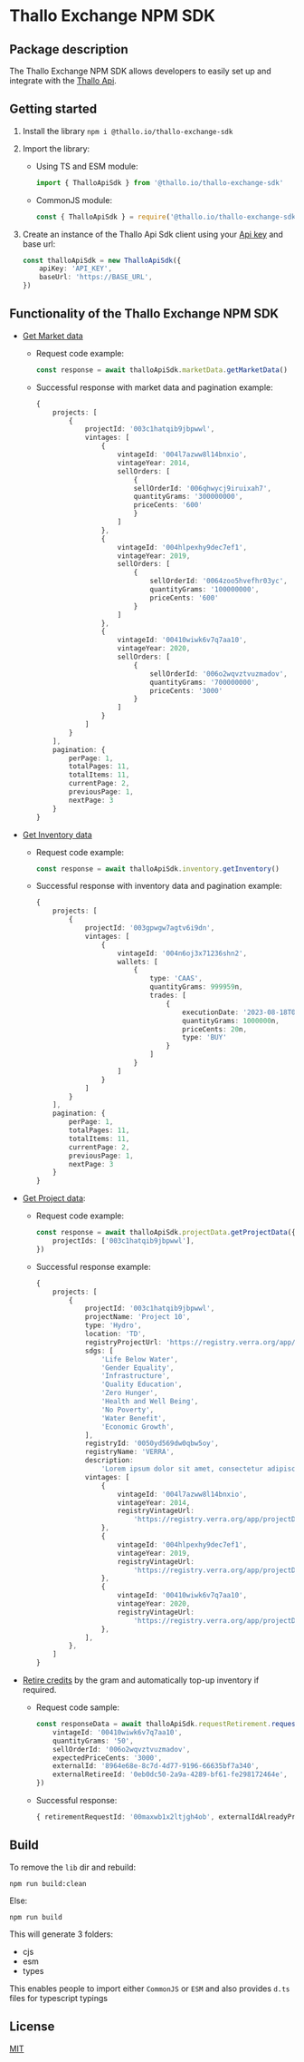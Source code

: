 # Thallo Exchange NPM SDK

## Package description

The Thallo Exchange NPM SDK allows developers to easily set up and integrate with the [Thallo Api](https://docs.market.thallo.io/).

## Getting started

1. Install the library
   `npm i @thallo.io/thallo-exchange-sdk`

2. Import the library:

    - Using TS and ESM module:

        ```ts
        import { ThalloApiSdk } from '@thallo.io/thallo-exchange-sdk'
        ```

    - CommonJS module:
        ```js
        const { ThalloApiSdk } = require('@thallo.io/thallo-exchange-sdk')
        ```

3. Create an instance of the Thallo Api Sdk client using your [Api key](https://docs.market.thallo.io/#thallo-account-and-api-key) and base url:
    ```ts
    const thalloApiSdk = new ThalloApiSdk({
        apiKey: 'API_KEY',
        baseUrl: 'https://BASE_URL',
    })
    ```

## Functionality of the Thallo Exchange NPM SDK

-   [Get Market data](https://docs.market.thallo.io/api-endpoints/market)

    -   Request code example:

        ```ts
        const response = await thalloApiSdk.marketData.getMarketData()
        ```

    -   Successful response with market data and pagination example:

        ```ts
        {
            projects: [
                {
                    projectId: '003c1hatqib9jbpwwl',
                    vintages: [
                        {
                            vintageId: '004l7azww8l14bnxio',
                            vintageYear: 2014,
                            sellOrders: [
                                {
                                sellOrderId: '006qhwycj9iruixah7',
                                quantityGrams: '300000000',
                                priceCents: '600'
                                }
                            ]
                        },
                        {
                            vintageId: '004hlpexhy9dec7ef1',
                            vintageYear: 2019,
                            sellOrders: [
                                {
                                    sellOrderId: '0064zoo5hvefhr03yc',
                                    quantityGrams: '100000000',
                                    priceCents: '600'
                                }
                            ]
                        },
                        {
                            vintageId: '00410wiwk6v7q7aa10',
                            vintageYear: 2020,
                            sellOrders: [
                                {
                                    sellOrderId: '006o2wqvztvuzmadov',
                                    quantityGrams: '700000000',
                                    priceCents: '3000'
                                }
                            ]
                        }
                    ]
                }
            ],
            pagination: {
                perPage: 1,
                totalPages: 11,
                totalItems: 11,
                currentPage: 2,
                previousPage: 1,
                nextPage: 3
            }
        }
        ```

-   [Get Inventory data](https://docs.market.thallo.io/api-endpoints/inventory)

    -   Request code example:

        ```ts
        const response = await thalloApiSdk.inventory.getInventory()
        ```

    -   Successful response with inventory data and pagination example:

        ```ts
        {
            projects: [
                {
                    projectId: '003gpwgw7agtv6i9dn',
                    vintages: [
                        {
                            vintageId: '004n6oj3x71236shn2',
                            wallets: [
                                {
                                    type: 'CAAS',
                                    quantityGrams: 999959n,
                                    trades: [
                                        {
                                            executionDate: '2023-08-18T08:39:35.141Z',
                                            quantityGrams: 1000000n,
                                            priceCents: 20n,
                                            type: 'BUY'
                                        }
                                    ]
                                }
                            ]
                        }
                    ]
                }
            ],
            pagination: {
                perPage: 1,
                totalPages: 11,
                totalItems: 11,
                currentPage: 2,
                previousPage: 1,
                nextPage: 3
            }
        }
        ```

-   [Get Project data](https://docs.market.thallo.io/api-endpoints/projects):

    -   Request code example:

        ```ts
        const response = await thalloApiSdk.projectData.getProjectData({
            projectIds: ['003c1hatqib9jbpwwl'],
        })
        ```

    -   Successful response example:

        ```ts
        {
            projects: [
                {
                    projectId: '003c1hatqib9jbpwwl',
                    projectName: 'Project 10',
                    type: 'Hydro',
                    location: 'TD',
                    registryProjectUrl: 'https://registry.verra.org/app/projectDetail/CCB/904',
                    sdgs: [
                        'Life Below Water',
                        'Gender Equality',
                        'Infrastructure',
                        'Quality Education',
                        'Zero Hunger',
                        'Health and Well Being',
                        'No Poverty',
                        'Water Benefit',
                        'Economic Growth',
                    ],
                    registryId: '0050yd569dw0qbw5oy',
                    registryName: 'VERRA',
                    description:
                        'Lorem ipsum dolor sit amet, consectetur adipiscing elit, sed do eiusmod tempor incididunt ut labore et dolore magna aliqua. Ut enim ad minim veniam, quis nostrud exercitation ullamco laboris nisi ut aliquip ex ea commodo consequat. Duis aute irure dolor in reprehenderit in voluptate velit esse cillum dolore eu fugiat nulla pariatur. Excepteur sint occaecat cupidatat non proident, sunt in culpa qui officia deserunt mollit anim id est laborum.',
                    vintages: [
                        {
                            vintageId: '004l7azww8l14bnxio',
                            vintageYear: 2014,
                            registryVintageUrl:
                                'https://registry.verra.org/app/projectDetail/CCB/904',
                        },
                        {
                            vintageId: '004hlpexhy9dec7ef1',
                            vintageYear: 2019,
                            registryVintageUrl:
                                'https://registry.verra.org/app/projectDetail/CCB/904',
                        },
                        {
                            vintageId: '00410wiwk6v7q7aa10',
                            vintageYear: 2020,
                            registryVintageUrl:
                                'https://registry.verra.org/app/projectDetail/CCB/904',
                        },
                    ],
                },
            ]
        }
        ```

-   [Retire credits](https://docs.market.thallo.io/api-endpoints/caas/requestretirement) by the gram and automatically top-up inventory if required.

    -   Request code sample:

        ```ts
        const responseData = await thalloApiSdk.requestRetirement.requestRetirement({
            vintageId: '00410wiwk6v7q7aa10',
            quantityGrams: '50',
            sellOrderId: '006o2wqvztvuzmadov',
            expectedPriceCents: '3000',
            externalId: '8964e68e-8c7d-4d77-9196-66635bf7a340',
            externalRetireeId: '0eb0dc50-2a9a-4289-bf61-fe298172464e',
        })
        ```

    -   Successful response:

        ```ts
        { retirementRequestId: '00maxwb1x2ltjgh4ob', externalIdAlreadyProcessed: false }
        ```

## Build

To remove the `lib` dir and rebuild:

    npm run build:clean

Else:

    npm run build

This will generate 3 folders:

-   cjs
-   esm
-   types

This enables people to import either `CommonJS` or `ESM` and also provides `d.ts` files for typescript typings

## License

[MIT](LICENSE)
